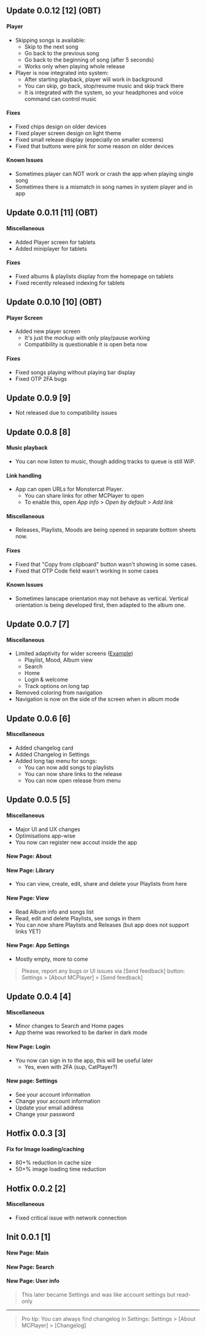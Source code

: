 ## Update 0.0.12 [12] (OBT)
#### Player
 - Skipping songs is available:
    - Skip to the next song
    - Go back to the previous song
    - Go back to the beginning of song (after 5 seconds)
    - Works only when playing whole release
 - Player is now integrated into system:
   - After starting playback, player will work in background
   - You can skip, go back, stop/resume music and skip track there
   - It is integrated with the system, so your headphones and voice command can control music
#### Fixes
 - Fixed chips design on older devices
 - Fixed player screen design on light theme
 - Fixed small release display (especially on smaller screens)
 - Fixed that buttons were pink for some reason on older devices
#### Known Issues
 - Sometimes player can NOT work or crash the app when playing single song
 - Sometimes there is a mismatch in song names in system player and in app

## Update 0.0.11 [11] (OBT)
#### Miscellaneous
 - Added Player screen for tablets
 - Added miniplayer for tablets
#### Fixes
 - Fixed albums & playlists display from the homepage on tablets
 - Fixed recently released indexing for tablets

## Update 0.0.10 [10] (OBT)
#### Player Screen
 - Added new player screen
   - It's just the mockup with only play/pause working
   - Compatibility is questionable it is open beta now
#### Fixes
 - Fixed songs playing without playing bar display
 - Fixed OTP 2FA bugs

## Update 0.0.9 [9]
 - Not released due to compatibility issues

## Update 0.0.8 [8]
#### Music playback
 - You can now listen to music, though adding tracks to queue is still WiP.
#### Link handling
 - App can open URLs for Monstercat Player.
   - You can share links for other MCPlayer to open
   - To enable this, open *App info* > *Open by default* > *Add link*
#### Miscellaneous
 - Releases, Playlists, Moods are being opened in separate bottom sheets now.
#### Fixes
 - Fixed that "Copy from clipboard" button wasn't showing in some cases.
 - Fixed that OTP Code field wasn't working in some cases
#### Known Issues
 - Sometimes lanscape orientation may not behave as vertical. Vertical orientation is being developed first, then adapted to the album one.

## Update 0.0.7 [7]
#### Miscellaneous
 - Limited adaptivity for wider screens
   ([Example](https://youtu.be/wm6-9Ss0-8M))
   - Playlist, Mood, Album view
   - Search
   - Home
   - Login & welcome
   - Track options on long tap
 - Removed coloring from navigation
 - Navigation is now on the side of the screen when in album mode

## Update 0.0.6 [6]
#### Miscellaneous
 - Added changelog card
 - Added Changelog in Settings
 - Added long tap menu for songs:
   - You can now add songs to playlists
   - You can now share links to the release
   - You can now open release from menu

## Update 0.0.5 [5]
#### Miscellaneous
 - Major UI and UX changes
 - Optimisations app-wise
 - You now can register new accout inside the app
#### New Page: About
#### New Page: Library
- You can view, create, edit, share and delete your Playlists from here
#### New Page: View
 - Read Album info and songs list
 - Read, edit and delete Playlists, see songs in them
 - You can now share Playlists and Releases (but app does not support links YET)
#### New Page: App Settings
 - Mostly empty, more to come
> Please, report any bugs or UI issues via [Send feedback] button:
Settings > [About MCPlayer] > [Send feedback]

## Update 0.0.4 [4]
#### Miscellaneous
- Minor changes to Search and Home pages
- App theme was reworked to be darker in dark mode
#### New Page: Login
- You now can sign in to the app, this will be useful later
  - Yes, even with 2FA (sup, CatPlayer?)
#### New page: Settings
 - See your account information
 - Change your account information
 - Update your email address
 - Change your password

## Hotfix 0.0.3 [3]
#### Fix for Image loading/caching
- 80+% reduction in cache size
- 50+% image loading time reduction

## Hotfix 0.0.2 [2]
#### Miscellaneous
 - Fixed critical issue with network connection

## Init 0.0.1 [1]
#### New Page: Main

#### New Page: Search

#### New Page: User info

> This later became Settings and was like account settings but read-only

---

> Pro tip: You can always find changelog in Settings:
> Settings > [About MCPlayer] > [Changelog]
